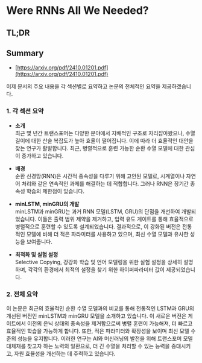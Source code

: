 # Were RNNs All We Needed?
## TL;DR
## Summary
- [https://arxiv.org/pdf/2410.01201.pdf](https://arxiv.org/pdf/2410.01201.pdf)

이제 문서의 주요 내용을 각 섹션별로 요약하고 논문의 전체적인 요약을 제공하겠습니다. 

### 1. 각 섹션 요약

- **소개**  
  최근 몇 년간 트랜스포머는 다양한 분야에서 지배적인 구조로 자리잡아왔으나, 수열 길이에 대한 산술 복잡도가 높아 효율이 떨어집니다. 이에 따라 더 효율적인 대안을 찾는 연구가 활발합니다. 최근, 병렬적으로 훈련 가능한 순환 수열 모델에 대한 관심이 증가하고 있습니다.

- **배경**  
  순환 신경망(RNN)은 시간적 종속성을 다루기 위해 고안된 모델로, 시계열이나 자연어 처리와 같은 연속적인 과제를 해결하는 데 적합합니다. 그러나 RNN은 장기간 종속성 학습의 제한점이 있습니다.

- **minLSTM, minGRU의 개발**  
  minLSTM과 minGRU는 과거 RNN 모델(LSTM, GRU)의 단점을 개선하여 개발되었습니다. 이들은 출력 범위 제약을 제거하고, 입력 유도 게이트를 통해 효율적으로 병렬적으로 훈련할 수 있도록 설계되었습니다. 결과적으로, 이 강화된 버전은 전통적인 모델에 비해 더 적은 파라미터를 사용하고 있으며, 최신 수열 모델과 유사한 성능을 보여줍니다.

- **최적화 및 실험 설정**  
  Selective Copying, 강강화 학습 및 언어 모델링을 위한 실험 설정을 상세히 설명하며, 각각의 환경에서 최적의 설정을 찾기 위한 하이퍼파라미터 값이 제공되었습니다.

### 2. 전체 요약

이 논문은 최근의 효율적인 순환 수열 모델과의 비교를 통해 전통적인 LSTM과 GRU의 개선된 버전인 minLSTM과 minGRU 모델을 소개하고 있습니다. 이 새로운 버전은 게이트에서 이전의 은닉 상태의 종속성을 제거함으로써 병렬 훈련이 가능해져, 더 빠르고 효율적인 학습을 가능하게 합니다. 또한, 적은 파라미터와 확장성을 보이며 최신 모델 수준의 성능을 유지합니다. 이러한 연구는 AI와 머신러닝의 발전을 위해 트랜스포머 모델 대체재를 찾고자 하는 노력의 일환으로, 더 긴 수열을 처리할 수 있는 능력을 증대시키고, 자원 효율성을 개선하는 데 주력하고 있습니다.